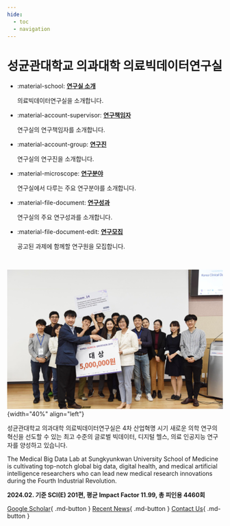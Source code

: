 ```yaml
---
hide:
  - toc
  - navigation
---
```


# **성균관대학교 의과대학 의료빅데이터연구실**

<div class="grid cards" markdown>

-   :material-school: [**연구실 소개**](about/index.md)

    의료빅데이터연구실을 소개합니다.

  - :material-account-supervisor: [**연구책임자**](about/members/professor.md)

    연구실의 연구책임자를 소개합니다.

-   :material-account-group: [**연구진**](about/members/members.md)

    연구실의 연구진을 소개합니다.

-   :material-microscope: [**연구분야**](field_of_study/index.md)

    연구실에서 다루는 주요 연구분야를 소개합니다.

-   :material-file-document: [**연구성과**](achievements/highly_cited.md)

    연구실의 주요 연구성과를 소개합니다.

-   :material-file-document-edit: [**연구모집**](recruitment.md)

    공고된 과제에 함께할 연구원을 모집합니다.

</div>

<br>

![Prize](assets/prize.jpg){width="40%" align="left"}

성균관대학교 의과대학 의료빅데이터연구실은 4차 산업혁명 시기 새로운 의학 연구의 혁신을 선도할 수 있는
최고 수준의 글로벌 빅데이터, 디지털 헬스, 의료 인공지능 연구자를 양성하고 있습니다.

The Medical Big Data Lab at Sungkyunkwan University School of Medicine is
cultivating top-notch global big data, digital health, and medical artificial intelligence researchers
who can lead new medical research innovations during the Fourth Industrial Revolution.

**2024.02. 기준 SCI(E) 201편,
평균 Impact Factor 11.99,
총 피인용 4460회**

[Google Scholar](https://scholar.google.co.kr/citations?hl=ko&user=8mIJ8mcAAAAJ&sortby=pubdate){ .md-button }
[Recent News](about/news){ .md-button }
[Contact Us](about/index.md#contact-us){ .md-button }
